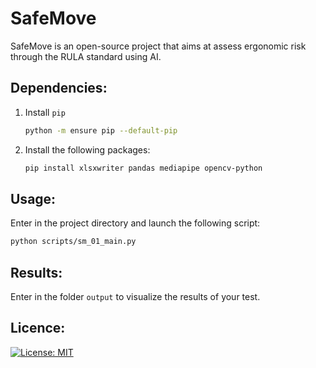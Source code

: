 # SafeMove
SafeMove is an open-source project that aims at assess ergonomic risk through the RULA standard using AI.

## Dependencies:

1. Install `pip`
    ```bash
    python -m ensure pip --default-pip
    ```
2. Install the following packages:
    ```bash
    pip install xlsxwriter pandas mediapipe opencv-python
    ```

## Usage:
Enter in the project directory and launch the following script:

```bash
python scripts/sm_01_main.py
```

## Results:
Enter in the folder `output` to visualize the results of your test.

## Licence:

[![License: MIT](https://img.shields.io/badge/License-MIT-yellow.svg)](https://opensource.org/licenses/MIT)

